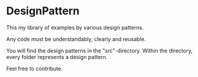 # DesignPattern
This my library of examples by various design patterns.

Any code must be understandably, clearly and reusable.

You will find the design patterns in the "src"-directory.
Within the directory, every folder represents a design pattern.

Feel free to contribute.
